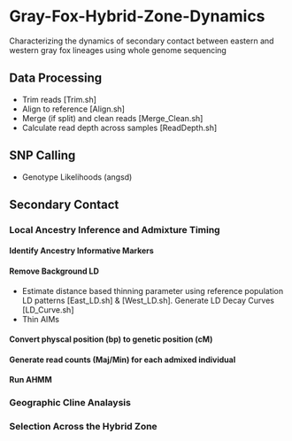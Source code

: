 # Gray-Fox-Hybrid-Zone-Dynamics
Characterizing the dynamics of secondary contact between eastern and western gray fox lineages using whole genome sequencing

## **Data Processing**
* Trim reads [Trim.sh]
* Align to reference [Align.sh]
* Merge (if split) and clean reads [Merge_Clean.sh]
* Calculate read depth across samples [ReadDepth.sh]

## SNP Calling
* Genotype Likelihoods (angsd)

## Secondary Contact

### Local Ancestry Inference and Admixture Timing
#### Identify Ancestry Informative Markers
#### Remove Background LD
* Estimate distance based thinning parameter using reference population LD patterns [East_LD.sh] & [West_LD.sh]. Generate LD Decay Curves [LD_Curve.sh]
* Thin AIMs 
#### Convert physcal position (bp) to genetic position (cM)
#### Generate read counts (Maj/Min) for each admixed individual
#### Run AHMM

### Geographic Cline Analaysis

### Selection Across the Hybrid Zone


